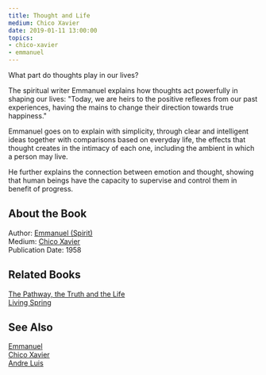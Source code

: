 ```yaml
---
title: Thought and Life
medium: Chico Xavier
date: 2019-01-11 13:00:00
topics: 
- chico-xavier
- emmanuel
---
```


What part do thoughts play in our lives?

The spiritual writer Emmanuel explains how thoughts act powerfully in shaping
our lives: "Today, we are heirs to the positive reflexes from our past
experiences, having the mains to change their direction towards true happiness."

Emmanuel goes on to explain with simplicity, through clear and intelligent ideas
together with comparisons based on everyday life, the effects that thought
creates in the intimacy of each one, including the ambient in which a person may
live.

He further explains the connection between emotion and thought, showing that
human beings have the capacity to supervise and control them in benefit of
progress.

## About the Book 
Author: [Emmanuel (Spirit)](/bio/emmanuel)  
Medium: [Chico Xavier](/bio/chico-xavier)  
Publication Date: 1958

## Related Books
[The Pathway, the Truth and the Life](../pathway-truth-life)  
[Living Spring](../living-spring)

## See Also
[Emmanuel](/bio/emmanuel)  
[Chico Xavier](/bio/chico-xavier)  
[Andre Luis](/bio/andre-luis)  


